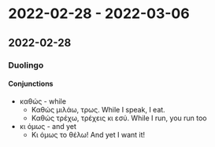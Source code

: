 # 2022-02-28 - 2022-03-06

## 2022-02-28

### Duolingo

#### Conjunctions

* καθώς - while
  * Καθώς μιλάω, τρως. While I speak, I eat.
  * Καθώς τρέχω, τρέχεις κι εσύ. While I run, you run too
* κι όμως - and yet
  * Κι όμως το θέλω! And yet I want it!
